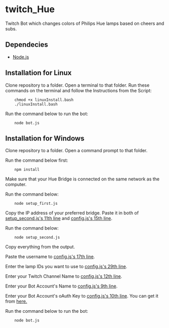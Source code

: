 # twitch_Hue
Twitch Bot which changes colors of Philips Hue lamps based on cheers and subs.

Dependecies
-----------

* [Node.js](https://nodejs.org/en/download/)

Installation for Linux
----------------------

Clone repository to a folder.
Open a terminal to that folder.
Run these commands on the terminal and follow the Instructions from the Script:

        chmod +x linuxInstall.bash
        ./linuxInstall.bash
        
Run the command below to run the bot:

        node bot.js

Installation for Windows
------------------------

Clone repository to a folder.
Open a command prompt to that folder.

Run the command below first:

        npm install

Make sure that your Hue Bridge is connected on the same network as the computer.

Run the command below:

        node setup_first.js

Copy the IP address of your preferred bridge. Paste it in both of [setup_second.js's 11th line](https://github.com/batubozkan/twitch_Hue/blob/master/setup_second.js#L11) and [config.js's 15th line](https://github.com/batubozkan/twitch_Hue/blob/master/config.js#L15).

Run the command below:

        node setup_second.js
        
Copy everything from the output.

Paste the username to [config.js's 17th line](https://github.com/batubozkan/twitch_Hue/blob/master/config.js#L17).

Enter the lamp IDs you want to use to [config.js's 29th line](https://github.com/batubozkan/twitch_Hue/blob/master/config.js#L29).

Enter your Twitch Channel Name to [config.js's 12th line](https://github.com/batubozkan/twitch_Hue/blob/master/config.js#L12).

Enter your Bot Account's Name to [config.js's 9th line](https://github.com/batubozkan/twitch_Hue/blob/master/config.js#L9).

Enter your Bot Account's oAuth Key to [config.js's 10th line](https://github.com/batubozkan/twitch_Hue/blob/master/config.js#L10). You can get it from [here.](https://twitchapps.com/tmi/)

Run the command below to run the bot:

        node bot.js
